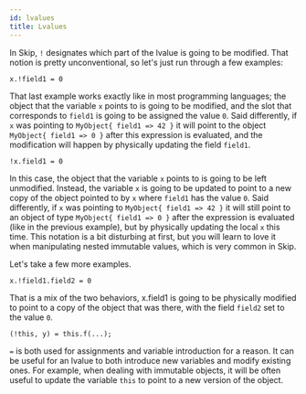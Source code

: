 ```yaml
---
id: lvalues
title: Lvalues
---
```


In Skip, `!` designates which part of the lvalue is going to be modified. That notion is pretty unconventional, so let's just run through a few examples:

```
x.!field1 = 0
```
That last example works exactly like in most programming languages; the object that the variable `x` points to is going to be modified, and the slot that corresponds to `field1` is going to be assigned the value `0`. Said differently, if `x` was pointing to `MyObject{ field1 => 42 }` it will point to the object `MyObject{ field1 => 0 }` after this expression is evaluated, and the modification will happen by physically updating the field `field1`. 

```
!x.field1 = 0
```

In this case, the object that the variable `x` points to is going to be left unmodified. Instead, the variable `x` is going to be updated to point to a new copy of the object pointed to by `x` where `field1` has the value `0`. Said differently, if `x` was pointing to `MyObject{ field1 => 42 }` it will still point to an object of type `MyObject{ field1 => 0 }` after the expression is evaluated (like in the previous example), but by physically updating the local `x` this time. This notation is a bit disturbing at first, but you will learn to love it when manipulating nested immutable values, which is very common in Skip.

Let's take a few more examples.

```
x.!field1.field2 = 0
```

That is a mix of the two behaviors, x.field1 is going to be physically modified to point to a copy of the object that was there, with the field `field2` set to the value `0`.

```
(!this, y) = this.f(...);
```

`=` is both used for assignments and variable introduction for a reason. It can be useful for an lvalue to both introduce new variables and modify existing ones. For example, when dealing with immutable objects, it will be often useful to update the variable `this` to point to a new version of the object.
